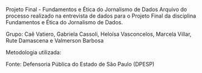 Projeto Final - Fundamentos e Ética do Jornalismo de Dados
Arquivo do processo realizado na entrevista de dados para o Projeto Final da disciplina Fundamentos e Ética do Jornalismo de Dados.

Grupo: Caê Vatiero, Gabriela Cassoli, Heloísa Vasconcelos, Marcela Villar, Rute Damascena e Valmerson Barbosa

Metodologia utilizada: 

Fonte: Defensoria Pública do Estado de São Paulo (DPESP)


